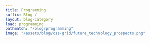 ```yaml
---
title: Programming
suffix: Blog /
layout: blog-category
load: programming
pathmatch: "/blog/programming"
image: "/assets/blog/css-grid/future_technology_prospects.png"
---
```

